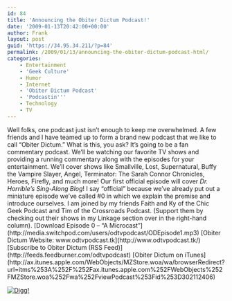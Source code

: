 ```yaml
---
id: 84
title: 'Announcing the Obiter Dictum Podcast!'
date: '2009-01-13T20:42:00+00:00'
author: Frank
layout: post
guid: 'https://34.95.34.211/?p=84'
permalink: /2009/01/13/announcing-the-obiter-dictum-podcast-html/
categories:
    - Entertainment
    - 'Geek Culture'
    - Humor
    - Internet
    - 'Obiter Dictum Podcast'
    - 'Podcastin'''
    - Technology
    - TV
---
```


<div src="v5">Well folks, one podcast just isn’t enough to keep me overwhelmed. A few friends and I have teamed up to form a brand new podcast that we like to call “Obiter Dictum.” What is this, you ask? It’s going to be a fan commentary podcast. We’ll be watching our favorite TV shows and providing a running commentary along with the episodes for your entertainment. We’ll cover shows like Smallville, Lost, Supernatural, Buffy the Vampire Slayer, Angel, Terminator: The Sarah Connor Chronicles, Heroes, Firefly, and much more! Our first official episode will cover <span style="font-style: italic;">Dr. Horrible’s Sing-Along Blog</span>! I say “official” because we’ve already put out a miniature episode we’ve called #0 in which we explain the premise and introduce ourselves. I am joined by my friends Faith and Ky of the Chic Geek Podcast and Tim of the Crossroads Podcast. (Support them by checking out their shows in my Linkage section over in the right-hand column). [Download Episode 0 – “A Microcast”](http://media.switchpod.com/users/odtvpodcast/ODEpisode1.mp3)  
[Obiter Dictum Website: www.odtvpodcast.tk](http://www.odtvpodcast.tk/)  
[Subscribe to Obiter Dictum (RSS Feed)](http://feeds.feedburner.com/odtvpodcast)  
[Obiter Dictum on iTunes](http://ax.itunes.apple.com/WebObjects/MZStore.woa/wa/browserRedirect?url=itms%253A%252F%252Fax.itunes.apple.com%252FWebObjects%252FMZStore.woa%252Fwa%252FviewPodcast%253Fid%253D302112406)

[![Digg!](http://digg.com/img/badges/100x20-digg-button.gif)  ](http://digg.com/)

</div>